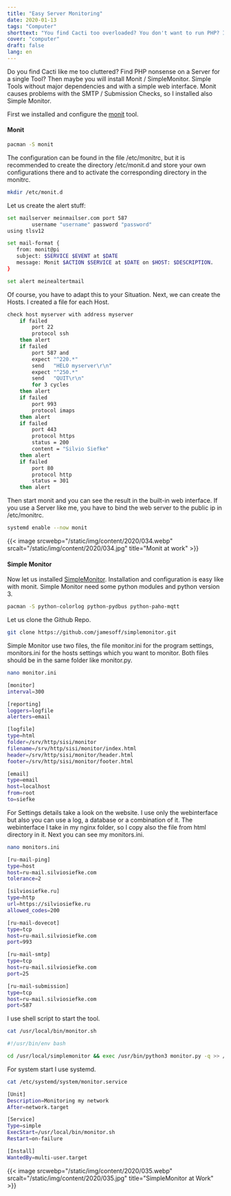 ```yaml
---
title: "Easy Server Monitoring"
date: 2020-01-13
tags: "Computer"
shorttext: "You find Cacti too overloaded? You don't want to run PHP? I present two simple Tools that could serve the purpose."
cover: "computer"
draft: false
lang: en 
---
```


Do you find Cacti like me too cluttered? Find PHP nonsense on a Server for a single Tool? Then maybe you will install Monit / SimpleMonitor. Simple Tools without major dependencies and with a simple web interface. Monit causes problems with the SMTP / Submission Checks, so I installed also Simple Monitor.

First we installed and configure the [monit](https://mmonit.com/monit/ "Monit Barking at daemons") tool. 

#### Monit

```bash
pacman -S monit
```

The configuration can be found in the file /etc/monitrc, but it is recommended to create the directory /etc/monit.d and store your own configurations there and to activate the corresponding directory in the monitrc. 

```bash
mkdir /etc/monit.d
```

Let us create the alert stuff:

```bash
set mailserver meinmailser.com port 587
        username "username" password "password"
using tlsv12

set mail-format {
   from: monit@pi
   subject: $SERVICE $EVENT at $DATE
   message: Monit $ACTION $SERVICE at $DATE on $HOST: $DESCRIPTION.
} 

set alert meinealtertmail
```

Of course, you have to adapt this to your Situation. Next, we can create the Hosts. I created a file for each Host.

```bash
check host myserver with address myserver
    if failed
        port 22
        protocol ssh
    then alert
    if failed
        port 587 and
        expect "^220.*"
        send   "HELO myserver\r\n"
        expect "^250.*"
        send   "QUIT\r\n"
        for 3 cycles
    then alert
    if failed
        port 993
        protocol imaps
    then alert
    if failed
        port 443
        protocol https
        status = 200
        content = "Silvio Siefke"
    then alert
    if failed
        port 80
        protocol http
        status = 301
    then alert    
```

Then start monit and you can see the result in the built-in web interface. If you use a Server like me, you have to bind the web server to the public ip in  /etc/monitrc.

```bash
systemd enable --now monit
```

{{< image srcwebp="/static/img/content/2020/034.webp" srcalt="/static/img/content/2020/034.jpg" title="Monit at work" >}}

#### Simple Monitor

Now let us installed [SimpleMonitor](https://jamesoff.github.io/simplemonitor/ "SimpleMonitor"). Installation and configuration is easy like with monit. Simple Monitor need some python modules and python version 3. 

```bash
pacman -S python-colorlog python-pydbus python-paho-mqtt
```

Let us clone the Github Repo.

```bash
git clone https://github.com/jamesoff/simplemonitor.git
```

Simple Monitor use two files, the file monitor.ini for the program settings, monitors.ini for the hosts settings which you want to monitor. Both files should be in the same folder like monitor.py.

```bash
nano monitor.ini

[monitor]
interval=300

[reporting]
loggers=logfile
alerters=email

[logfile]
type=html
folder=/srv/http/sisi/monitor
filename=/srv/http/sisi/monitor/index.html
header=/srv/http/sisi/monitor/header.html
footer=/srv/http/sisi/monitor/footer.html

[email]
type=email
host=localhost
from=root
to=siefke
```

For Settings details take a look on the website. I use only the webinterface but also you can use a log, a database or a combination of it. The webinterface I take in my nginx folder, so I copy also the file from html directory in it. Next you can see my monitors.ini.

```bash
nano monitors.ini

[ru-mail-ping]
type=host
host=ru-mail.silviosiefke.com
tolerance=2

[silviosiefke.ru]
type=http
url=https://silviosiefke.ru
allowed_codes=200

[ru-mail-dovecot]
type=tcp
host=ru-mail.silviosiefke.com
port=993

[ru-mail-smtp]
type=tcp
host=ru-mail.silviosiefke.com
port=25

[ru-mail-submission]
type=tcp
host=ru-mail.silviosiefke.com
port=587
```

I use shell script to start the tool.  

```bash
cat /usr/local/bin/monitor.sh

#!/usr/bin/env bash

cd /usr/local/simplemonitor && exec /usr/bin/python3 monitor.py -q >> /var/log/simplemonitor.log
```

For system start I use systemd. 

```bash
cat /etc/systemd/system/monitor.service

[Unit]
Description=Monitoring my network
After=network.target

[Service]
Type=simple
ExecStart=/usr/local/bin/monitor.sh
Restart=on-failure

[Install]
WantedBy=multi-user.target
```

{{< image srcwebp="/static/img/content/2020/035.webp" srcalt="/static/img/content/2020/035.jpg" title="SimpleMonitor at Work" >}}
